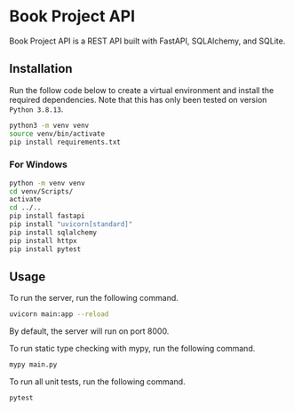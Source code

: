 # Book Project API

Book Project API is a REST API built with FastAPI, SQLAlchemy, and SQLite.

## Installation

Run the follow code below to create a virtual environment and install the required dependencies. Note that this has only been tested on version `Python 3.8.13`.

```sh
python3 -m venv venv
source venv/bin/activate
pip install requirements.txt
```

### For Windows

```sh
python -m venv venv
cd venv/Scripts/
activate
cd ../..
pip install fastapi
pip install "uvicorn[standard]"
pip install sqlalchemy
pip install httpx
pip install pytest
```

## Usage

To run the server, run the following command.

```sh
uvicorn main:app --reload
```

By default, the server will run on port 8000.

To run static type checking with mypy, run the following command.

```sh
mypy main.py
```

To run all unit tests, run the following command.

```sh
pytest
```
